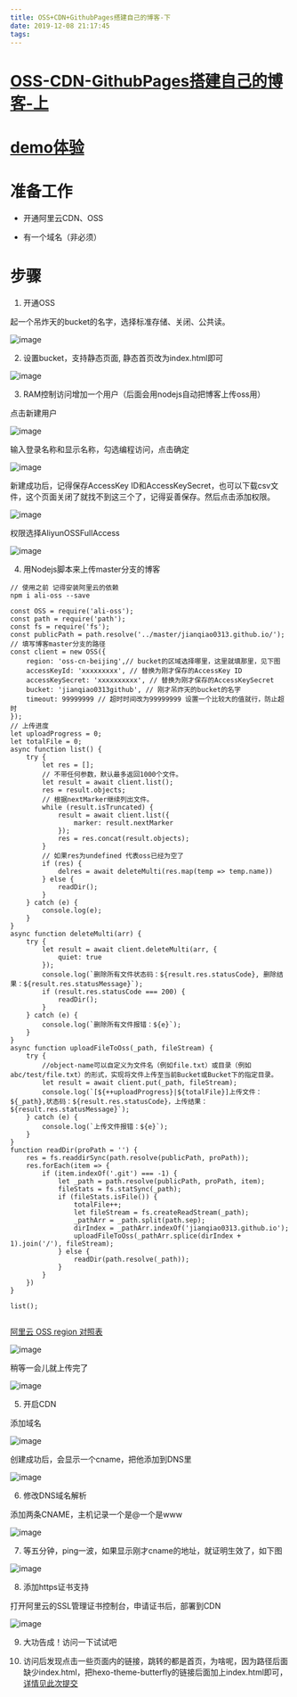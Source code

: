 ```yaml
---
title: OSS+CDN+GithubPages搭建自己的博客-下
date: 2019-12-08 21:17:45
tags:
---
```

# [OSS-CDN-GithubPages搭建自己的博客-上](https://lvjianqiao.top/2019/12/08/OSS-CDN-GithubPages%E6%90%AD%E5%BB%BA%E8%87%AA%E5%B7%B1%E7%9A%84%E5%8D%9A%E5%AE%A2-%E4%B8%8A/index.html)

# [demo体验](https://lvjianqiao.top)

# 准备工作

- 开通阿里云CDN、OSS

- 有一个域名（非必须）

# 步骤

1. 开通OSS

起一个吊炸天的bucket的名字，选择标准存储、关闭、公共读。

![image](https://static.gezichenshan.top/blog/cdn-oss-githubPages/15.png)

2. 设置bucket，支持静态页面, 静态首页改为index.html即可

![image](https://static.gezichenshan.top/blog/cdn-oss-githubPages/23.png)

3. RAM控制访问增加一个用户（后面会用nodejs自动把博客上传oss用）

点击新建用户

![image](https://static.gezichenshan.top/blog/cdn-oss-githubPages/16.png)

输入登录名称和显示名称，勾选编程访问，点击确定

![image](https://static.gezichenshan.top/blog/cdn-oss-githubPages/17.png)

新建成功后，记得保存AccessKey ID和AccessKeySecret，也可以下载csv文件，这个页面关闭了就找不到这三个了，记得妥善保存。然后点击添加权限。

![image](https://static.gezichenshan.top/blog/cdn-oss-githubPages/19.png)

权限选择AliyunOSSFullAccess

![image](https://static.gezichenshan.top/blog/cdn-oss-githubPages/20.png)

4. 用Nodejs脚本来上传master分支的博客

```
// 使用之前 记得安装阿里云的依赖
npm i ali-oss --save
```


```
const OSS = require('ali-oss');
const path = require('path');
const fs = require('fs');
const publicPath = path.resolve('../master/jianqiao0313.github.io/'); // 填写博客master分支的路径
const client = new OSS({
    region: 'oss-cn-beijing',// bucket的区域选择哪里，这里就填那里，见下图
    accessKeyId: 'xxxxxxxxx', // 替换为刚才保存的AccessKey ID
    accessKeySecret: 'xxxxxxxxxx', // 替换为刚才保存的AccessKeySecret
    bucket: 'jianqiao0313github', // 刚才吊炸天的bucket的名字
    timeout: 99999999 // 超时时间改为99999999 设置一个比较大的值就行，防止超时
});
// 上传进度
let uploadProgress = 0;
let totalFile = 0;
async function list() {
    try {
        let res = [];
        // 不带任何参数，默认最多返回1000个文件。
        let result = await client.list();
        res = result.objects;
        // 根据nextMarker继续列出文件。
        while (result.isTruncated) {
            result = await client.list({
                marker: result.nextMarker
            });
            res = res.concat(result.objects);
        }
        // 如果res为undefined 代表oss已经为空了
        if (res) {
            delres = await deleteMulti(res.map(temp => temp.name))
        } else {
            readDir();
        }
    } catch (e) {
        console.log(e);
    }
}
async function deleteMulti(arr) {
    try {
        let result = await client.deleteMulti(arr, {
            quiet: true
        });
        console.log(`删除所有文件状态码：${result.res.statusCode}, 删除结果：${result.res.statusMessage}`);
        if (result.res.statusCode === 200) {
            readDir();
        }
    } catch (e) {
        console.log(`删除所有文件报错：${e}`);
    }
}
async function uploadFileToOss(_path, fileStream) {
    try {
        //object-name可以自定义为文件名（例如file.txt）或目录（例如abc/test/file.txt）的形式，实现将文件上传至当前Bucket或Bucket下的指定目录。
        let result = await client.put(_path, fileStream);
        console.log(`[${++uploadProgress}|${totalFile}]上传文件：${_path},状态码：${result.res.statusCode}，上传结果：${result.res.statusMessage}`);
    } catch (e) {
        console.log(`上传文件报错：${e}`);
    }
}
function readDir(proPath = '') {
    res = fs.readdirSync(path.resolve(publicPath, proPath));
    res.forEach(item => {
        if (item.indexOf('.git') === -1) {
            let _path = path.resolve(publicPath, proPath, item);
            fileStats = fs.statSync(_path);
            if (fileStats.isFile()) {
                totalFile++;
                let fileStream = fs.createReadStream(_path);
                _pathArr = _path.split(path.sep);
                dirIndex = _pathArr.indexOf('jianqiao0313.github.io');
                uploadFileToOss(_pathArr.splice(dirIndex + 1).join('/'), fileStream);
            } else {
                readDir(path.resolve(_path));
            }
        }
    })
}

list();


```

[阿里云 OSS region 对照表](https://www.cms2.cn/aliyun/3219.html)

![image](https://static.gezichenshan.top/blog/cdn-oss-githubPages/21.png)


稍等一会儿就上传完了

![image](https://static.gezichenshan.top/blog/cdn-oss-githubPages/22.png)

5. 开启CDN

添加域名

![image](https://static.gezichenshan.top/blog/cdn-oss-githubPages/24.png)

创建成功后，会显示一个cname，把他添加到DNS里

![image](https://static.gezichenshan.top/blog/cdn-oss-githubPages/25.png)


6. 修改DNS域名解析

添加两条CNAME，主机记录一个是@一个是www

![image](https://static.gezichenshan.top/blog/cdn-oss-githubPages/26.png)

7. 等五分钟，ping一波，如果显示刚才cname的地址，就证明生效了，如下图

![image](https://static.gezichenshan.top/blog/cdn-oss-githubPages/27.png)

8. 添加https证书支持

打开阿里云的SSL管理证书控制台，申请证书后，部署到CDN

![image](https://static.gezichenshan.top/blog/cdn-oss-githubPages/28.png)

9. 大功告成！访问一下试试吧

10. 访问后发现点击一些页面内的链接，跳转的都是首页，为啥呢，因为路径后面缺少index.html，把hexo-theme-butterfly的链接后面加上index.html即可，[详情见此次提交](https://github.com/jianqiao0313/hexo-theme-butterfly/commit/7b030972481036676964cb6af7053b002c6ebab6)